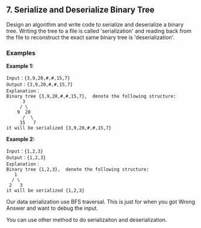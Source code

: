 ## 7. Serialize and Deserialize Binary Tree

Design an algorithm and write code to serialize and deserialize a binary tree. Writing the tree to a file is called 'serialization' and reading back from the file to reconstruct the exact same binary tree is 'deserialization'.

### Examples
**Example 1:**
```
Input：{3,9,20,#,#,15,7}
Output：{3,9,20,#,#,15,7}
Explanation：
Binary tree {3,9,20,#,#,15,7},  denote the following structure:
	  3
	 / \
	9  20
	  /  \
	 15   7
it will be serialized {3,9,20,#,#,15,7}
```

**Example 2:**
```
Input：{1,2,3}
Output：{1,2,3}
Explanation：
Binary tree {1,2,3},  denote the following structure:
   1
  / \
 2   3
it will be serialized {1,2,3}
```

Our data serialization use BFS traversal. This is just for when you got Wrong Answer and want to debug the input.

You can use other method to do serializaiton and deserialization.